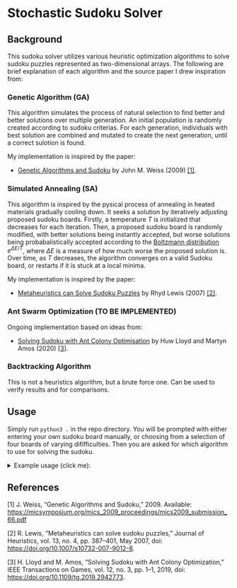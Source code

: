 # Stochastic Sudoku Solver

## Background
This sudoku solver utilizes various heuristic optimization algorithms to solve 
sudoku puzzles represented as two-dimensional arrays. The following are brief 
explanation of each algorithm and the source paper I drew inspiration from:

### Genetic Algorithm (GA)
This algorithm simulates the process of natural selection to find better and
better solutions over multiple generation. An initial population is randomly
created according to sudoku criterias. For each generation, individuals with
best solution are combined and mutated to create the next generation, until a
correct sulotion is found.

My implementation is inspired by the paper:
- [Genetic Algorithms and Sudoku](https://micsymposium.org/mics_2009_proceedings/mics2009_submission_66.pdf) by John M. Weiss (2009) [[1]](#1).

### Simulated Annealing (SA)
This algorithm is inspired by the pysical process of annealing in heated
materials gradually cooling down. It seeks a solution by iteratively adjusting
proposed sudoku boards. Firstly, a temperature $T$ is initialized that 
decreases for each iteration. 
Then, a proposed sudoku board is randomly modified, with better
solutions being instantly accepted, but worse solutions being probabalistically
accepted according to the [Boltzmann distribution](https://en.wikipedia.org/wiki/Boltzmann_distribution)
$e^{\Delta E / T}$, where $\Delta E$ is a measure of how much worse the
proposed solution is. Over time, as $T$ decreases, the algorithm converges on a 
valid Sudoku board, or restarts if it is stuck at a local minima.

My implementation is inspired by the paper: 
- [Metaheuristics can Solve Sudoku Puzzles](https://rhydlewis.eu/papers/META_CAN_SOLVE_SUDOKU.pdf) by Rhyd Lewis (2007) [[2]](#2).

### Ant Swarm Optimization (TO BE IMPLEMENTED)
Ongoing implementation based on ideas from:

- [Solving Sudoku with Ant Colony Optimisation](https://arxiv.org/pdf/1805.03545) by Huw Lloyd and Martyn Amos (2020) [[3]](#3).

### Backtracking Algorithm
This is not a heuristics algorithm, but a brute force one. Can be used to verify
results and for comparisons.

## Usage
Simply run ```python3 .``` in the repo directory. You will be prompted with either entering your own sudoku board manually, or choosing from a selection of
four boards of varying dififficulties. Then you are asked for which algorithm to use for solving the sudoku.

<details>
  <summary>Example usage (click me):</summary>
  
```
user@localhost:~/repos/stochastic-sudoku-solver$ python3 .
Sudoku Solver
-------------
Write your own puzzle? (y/n)
Enter choice: n
-------------
What difficulty of puzzle?
1. Easy
2. Medium
3. Hard
4. Evil
Enter choise: 4
-------------
Puzzle is:

3 . . | 1 . . | 2 6 .
1 9 . | . . 8 | . . 3
. . 5 | 6 . 3 | 1 . .
------+-------+------
. 3 . | . 9 . | . 2 5
5 1 . | 2 . . | . 3 .
9 6 2 | . . . | . . 1
------+-------+------
. . 1 | 9 6 . | 3 . .
8 . 3 | . 1 . | . . 6
. 2 . | . . 5 | . . 4
-------------
Choose algorithm:
1. Genetic Algorithm
2. Simulated Annealing
3. Backtracking Algorithm (brute force)
4. Exit
Enter choice: 1
Solving...
-----------------------------

Solution found after 76 generations and 0.47 seconds.

3 4 7 | 1 5 9 | 2 6 8
1 9 6 | 7 2 8 | 5 4 3
2 8 5 | 6 4 3 | 1 9 7
------+-------+------
7 3 4 | 8 9 1 | 6 2 5
5 1 8 | 2 7 6 | 4 3 9
9 6 2 | 5 3 4 | 8 7 1
------+-------+------
4 5 1 | 9 6 7 | 3 8 2
8 7 3 | 4 1 2 | 9 5 6
6 2 9 | 3 8 5 | 7 1 4

```
  
</details>

## References
<a id="1">[1]</a> J. Weiss, “Genetic Algorithms and Sudoku,” 2009. Available: https://micsymposium.org/mics_2009_proceedings/mics2009_submission_66.pdf

<a id="2">[2]</a> R. Lewis, “Metaheuristics can solve sudoku puzzles,” Journal of Heuristics, vol. 13, no. 4, pp. 387–401, May 2007, doi: https://doi.org/10.1007/s10732-007-9012-8.

<a id="3">[3]</a> H. Lloyd and M. Amos, “Solving Sudoku with Ant Colony Optimization,” IEEE Transactions on Games, vol. 12, no. 3, pp. 1–1, 2019, doi: https://doi.org/10.1109/tg.2019.2942773.
